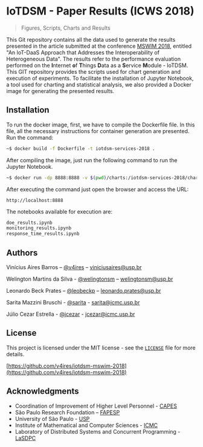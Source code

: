 # IoTDSM - Paper Results (ICWS 2018)

> Figures, Scripts, Charts and Results

This Git repository contains all the data used to generate the results presented in the article submitted at the conference [MSWIM 2018](http://mswimconf.com/2018/), entitled "An IoT-DaaS Approach that Addresses the Interoperability of Heterogeneous Data". The results refer to the performance evaluation performed on the **I**nternet **o**f **T**hings **D**ata as a **S**ervice **M**odule - IoTDSM. This GIT repository provides the scripts used for chart generation and execution of experiments. To facilitate the installation of Jupyter Notebook, a tool used for charting and statistical analysis, we also provided a Docker image for generating the presented results.

## Installation

To run the docker image, first, we have to compile the Dockerfile file. In this file, all the necessary instructions for container generation are presented. Run the command:

```bash
~$ docker build -f Dockerfile -t iotdsm-services-2018 .
```

After compiling the image, just run the following command to run the Jupyter Notebook.

```bash
~$ docker run -dp 8888:8888 -v $(pwd)/charts:/iotdsm-services-2018/charts iotdsm-services-2018 jupyter notebook --notebook-dir=/iotdsm-services-2018/ --ip='*' --port=8888 --no-browser --allow-root
```

After executing the command just open the browser and access the URL:

```
http://localhost:8888
```

The notebooks available for execution are:

```bash
doe_results.ipynb 
monitoring_results.ipynb
response_time_results.ipynb
```

## Authors

Vinícius Aires Barros – [@v4ires](https://scholar.google.com/citations?user=HjQRs4YAAAAJ) – viniciusaires@usp.br

Welington Martins da Silva - [@welingtonsm](https://github.com/welingtonsm) – welingtonsm@usp.br

Leonardo Beck Prates – [@leobeckp](https://github.com/leobeckp) – leonardo.prates@usp.br

Sarita Mazzini Bruschi - [@sarita](https://saritabruschi.net/) - sarita@icmc.usp.br

Júlio Cezar Estrella - [@jcezar](https://scholar.google.com/citations?user=uDdnClUAAAAJ) - jcezar@icmc.usp.br

## License

This project is licensed under the MIT license - see the [``LICENSE``](LICENSE) file for more details.

[https://github.com/v4ires/iotdsm-mswim-2018](https://github.com/v4ires/iotdsm-mswim-2018)

## Acknowledgments

* Coordination of Improvement of Higher Level Personnel - [CAPES](http://www.capes.gov.br/)
* São Paulo Research Foundation – [FAPESP](http://www.fapesp.br/en/)
* University of São Paulo - [USP](http://usp.br/)
* Institute of Mathematical and Computer Sciences - [ICMC](http://icmc.usp.br/)
* Laboratory of Distributed Systems and Concurrent Programming - [LaSDPC](http://lasdpc.icmc.usp.br/)
